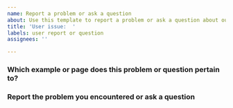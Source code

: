 ```yaml
---
name: Report a problem or ask a question
about: Use this template to report a problem or ask a question about our examples.
title: 'User issue:  '
labels: user report or question
assignees: ''

---
```


<!--Hi there, thanks for filing! Please fill out this template to help us respond to your issue.-->

### Which example or page does this problem or question pertain to?

<!--Include a link to the page or use the name-->

### Report the problem you encountered or ask a question

<!--The more detailed information you include, the better we can help!-->
